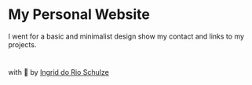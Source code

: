 # My Personal Website

I went for a basic and minimalist design show my contact and links to my projects.

#

with :yellow_heart: by [Ingrid do Rio Schulze](https://github.com/ingriddorioschulze)
